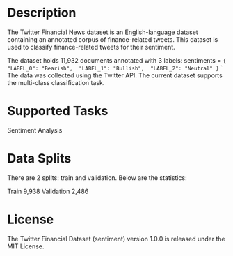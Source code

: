 # Description

The Twitter Financial News dataset is an English-language dataset containing an annotated corpus of finance-related tweets. This dataset is used to classify finance-related tweets for their sentiment.

The dataset holds 11,932 documents annotated with 3 labels:
sentiments = 
`{
    "LABEL_0": "Bearish", 
    "LABEL_1": "Bullish", 
    "LABEL_2": "Neutral"
}`
` 
The data was collected using the Twitter API. The current dataset supports the multi-class classification task.

# Supported Tasks 

Sentiment Analysis

# Data Splits
There are 2 splits: train and validation. Below are the statistics:

Train	9,938
Validation	2,486

# License

The Twitter Financial Dataset (sentiment) version 1.0.0 is released under the MIT License.
